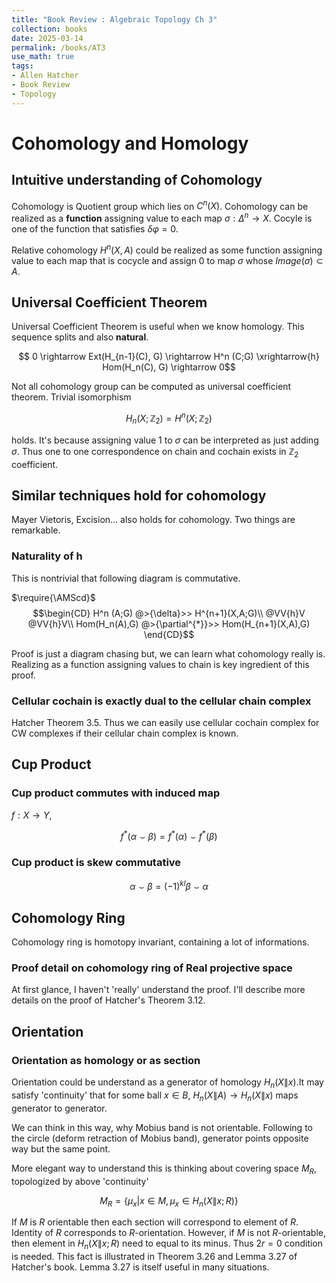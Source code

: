 ```yaml
---
title: "Book Review : Algebraic Topology Ch 3"
collection: books
date: 2025-03-14
permalink: /books/AT3
use_math: true
tags:
- Allen Hatcher
- Book Review
- Topology
---
```


# Cohomology and Homology

## Intuitive understanding of Cohomology

Cohomology is Quotient group which lies on $C^n (X)$. Cohomology can be realized as a **function** assigning value to each map $\sigma : \Delta^n \rightarrow X$. Cocyle is one of the function that satisfies $\delta \varphi = 0$.

Relative cohomology $H^n (X,A)$ could be realized as some function assigning value to each map that is cocycle and assign 0 to map $\sigma$ whose $Image(\sigma) \subset A$.


## Universal Coefficient Theorem

Universal Coefficient Theorem is useful when we know homology. This sequence splits and also **natural**.

$$ 0 \rightarrow Ext(H_{n-1}(C), G) \rightarrow H^n (C;G) \xrightarrow{h} Hom(H_n(C), G) \rightarrow 0$$

Not all cohomology group can be computed as universal coefficient theorem. Trivial isomorphism 

$$H_n (X ; \mathbb{Z}_2) = H^n (X ; \mathbb{Z}_2)$$

holds. It's because assigning value 1 to $\sigma$ can be interpreted as just adding $\sigma$. Thus one to one correspondence on chain and cochain exists in $\mathbb{Z}_2$ coefficient.


## Similar techniques hold for cohomology

Mayer Vietoris, Excision... also holds for cohomology. Two things are remarkable.

### Naturality of h

This is nontrivial that following diagram is commutative.

$\require{\AMScd}$
$$\begin{CD}
H^n (A;G) @>{\delta}>> H^{n+1}(X,A;G)\\
@VV{h}V @VV{h}V\\
Hom(H_n(A),G) @>{\partial^{*}}>> Hom(H_{n+1}(X,A),G)
\end{CD}$$

Proof is just a diagram chasing but, we can learn what cohomology really is. Realizing as a function assigning values to chain is key ingredient of this proof.

### Cellular cochain is exactly dual to the cellular chain complex

Hatcher Theorem 3.5. Thus we can easily use cellular cochain complex for CW complexes if their cellular chain complex is known.

## Cup Product

### Cup product commutes with induced map

$f : X \rightarrow Y$,

$$f^{*} (\alpha \smile \beta) = f^* (\alpha) \smile f^{*} (\beta)$$

### Cup product is skew commutative

$$\alpha \smile \beta = (-1)^{kl} \beta \smile \alpha$$

## Cohomology Ring

Cohomology ring is homotopy invariant, containing a lot of informations.

### Proof detail on cohomology ring of Real projective space

At first glance, I haven't 'really' understand the proof. I'll describe more details on the proof of Hatcher's Theorem 3.12.


## Orientation

### Orientation as homology or as section


Orientation could be understand as a generator of homology $H_{n}(X\|x)$.It may satisfy 'continuity' that for some ball $x \in B$, $H_{n} (X\|A) \rightarrow H_n(X\|x)$ maps generator to generator.

We can think in this way, why Mobius band is not orientable. Following to the circle (deform retraction of Mobius band), generator points opposite way but the same point.

More elegant way to understand this is thinking about covering space $M_R$, topologized by above 'continuity'

$$M_R = \{\mu_x | x \in M, \mu_x \in H_n(X\|x;R) \}$$

If $M$ is $R$ orientable then each section will correspond to element of $R$. Identity of $R$ corresponds to $R$-orientation. However, if $M$ is not $R$-orientable, then element in $H_n(X\|x;R)$ need to equal to its minus. Thus $2r = 0$ condition is needed. This fact is illustrated in Theorem 3.26 and Lemma 3.27 of Hatcher's book. Lemma 3.27 is itself useful in many situations.




